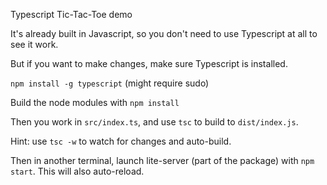 Typescript Tic-Tac-Toe demo

It's already built in Javascript, so you don't need to use Typescript at all to see it work.

But if you want to make changes, make sure Typescript is installed.

`npm install -g typescript` (might require sudo)

Build the node modules with `npm install`

Then you work in `src/index.ts`, and use `tsc` to build to `dist/index.js`.

Hint: use `tsc -w` to watch for changes and auto-build.

Then in another terminal, launch lite-server (part of the package) with `npm start`.  This will also auto-reload.